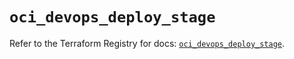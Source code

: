 # `oci_devops_deploy_stage`

Refer to the Terraform Registry for docs: [`oci_devops_deploy_stage`](https://registry.terraform.io/providers/hashicorp/oci/7.19.0/docs/resources/devops_deploy_stage).
